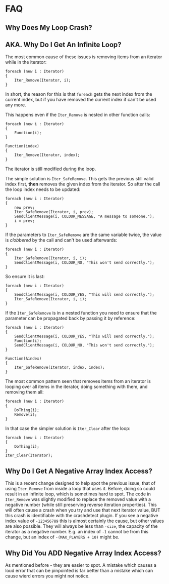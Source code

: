 # FAQ

## Why Does My Loop Crash?
## AKA. Why Do I Get An Infinite Loop?

The most common cause of these issues is removing items from an iterator while in the iterator:

```pawn
foreach (new i : Iterator)
{
	Iter_Remove(Iterator, i);
}
```

In short, the reason for this is that `foreach` gets the next index from the current index, but if
you have removed the current index if can't be used any more.

This happens even if the `Iter_Remove` is nested in other function calls:

```pawn
foreach (new i : Iterator)
{
	Function(i);
}
```

```pawn
Function(index)
{
	Iter_Remove(Iterator, index);
}
```

The iterator is still modified during the loop.

The simple solution is `Iter_SafeRemove`.  This gets the previous still valid index first, **then**
removes the given index from the iterator.  So after the call the loop index needs to be updated:

```pawn
foreach (new i : Iterator)
{
	new prev;
	Iter_SafeRemove(Iterator, i, prev);
	SendClientMessage(i, COLOUR_MESSAGE, "A message to someone.");
	i = prev;
}
```

If the parameters to `Iter_SafeRemove` are the same variable twice, the value is *clobbered* by the
call and can't be used afterwards:

```pawn
foreach (new i : Iterator)
{
	Iter_SafeRemove(Iterator, i, i);
	SendClientMessage(i, COLOUR_NO, "This won't send correctly.");
}
```

So ensure it is last:

```pawn
foreach (new i : Iterator)
{
	SendClientMessage(i, COLOUR_YES, "This will send correctly.");
	Iter_SafeRemove(Iterator, i, i);
}
```

If the `Iter_SafeRemove` is in a nested function you need to ensure that the parameter can be
propagated back by passing it by reference:


```pawn
foreach (new i : Iterator)
{
	SendClientMessage(i, COLOUR_YES, "This will send correctly.");
	Function(i);
	SendClientMessage(i, COLOUR_NO, "This won't send correctly.");
}
```

```pawn
Function(&index)
{
	Iter_SafeRemove(Iterator, index, index);
}
```

The most common pattern seen that removes items from an iterator is looping over all items in the
iterator, doing something with them, and removing them all:

```pawn
foreach (new i : Iterator)
{
	DoThing(i);
	Remove(i);
}
```

In that case the simpler solution is `Iter_Clear` after the loop:

```pawn
foreach (new i : Iterator)
{
	DoThing(i);
}
Iter_Clear(Iterator);
```

## Why Do I Get A Negative Array Index Access?

This is a recent change designed to help spot the previous issue, that of using `Iter_Remove` from
inside a loop that uses it.  Before, doing so could result in an infinite loop, which is sometimes
hard to spot.  The code in `Iter_Remove` was slightly modified to replace the removed value with a
negative number (while still preserving reverse iteration properties).  This will often cause a
crash when you try and use that next iterator value, BUT this crash is identifiable with the
crashdetect plugin.  If you see a negative index value of `-123456789` this is almost certainly the
cause, but other values are also possible.  They will always be less than `-size`, the capacity of
the iterator as a negative number.  E.g. an index of `-1` cannot be from this change, but an index
of `-(MAX_PLAYERS + 10)` might be.

## Why Did You ADD Negative Array Index Access?

As mentioned before - they are easier to spot.  A mistake which causes a loud error that can be
pinpointed is far better than a mistake which can cause wierd errors you might not notice.

